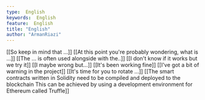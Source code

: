 ```yaml
---
type:  English
keywords:  English
feature:  English
title: "English"
author: "ArmanRiazi"
---
```

[[So keep in mind that ...]]
[[At this point you're probably wondering, what is ...]]
[[The ... is often used alongside with the..]]
[[I don't know if it works but we try it]]
[[I maybe wrong but...]]
[[It's been working fine]]
[[I've got a bit of warning in the project]]
[[It's time for you to rotate ...]]
 [[The smart contracts written in Solidity need to be compiled and deployed to the blockchain This can be achieved by using a development environment for Ethereum called Truffle]]